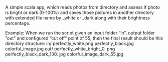 A simple scala app, which reads photos from directory and assess if photo
is bright or dark (0-100%) and saves those pictures in another directory
with extended file name by _white or _dark along with their brightness percentage.

Example:
When we run the script given an input folder “in”, output folder “out” and configured 
“cut off“ point of 55, then the final result should be this directory structure: in/ 
perfectly_white.png perfectly_black.jpg colorful_image.jpg out/ perfectly_white_bright_0. png
perfectly_black_dark_100. jpg colorful_image_dark_55.jpg

